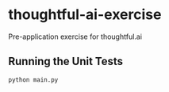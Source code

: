 # thoughtful-ai-exercise
Pre-application exercise for thoughtful.ai

## Running the Unit Tests
```sh
python main.py
```
